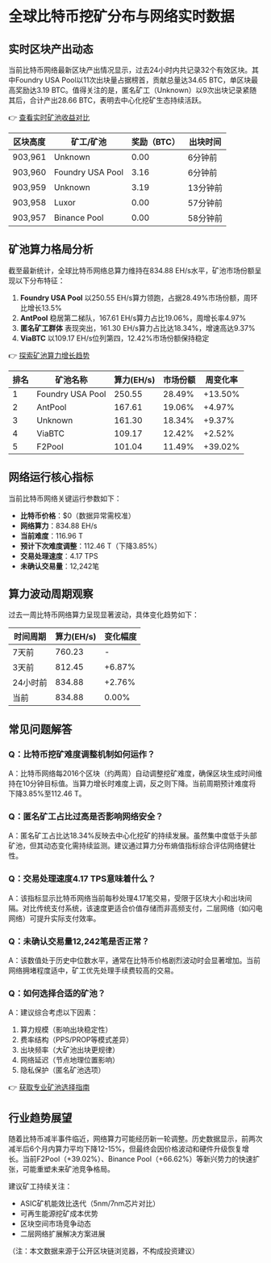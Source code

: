 # 全球比特币挖矿分布与网络实时数据

## 实时区块产出动态
当前比特币网络最新区块产出情况显示，过去24小时内共记录32个有效区块。其中Foundry USA Pool以11次出块量占据榜首，贡献总量达34.65 BTC，单区块最高奖励达3.19 BTC。值得关注的是，匿名矿工（Unknown）以9次出块记录紧随其后，合计产出28.66 BTC，表明去中心化挖矿生态持续活跃。

👉 [查看实时矿池收益对比](https://bit.ly/okx_welcome)

| 区块高度 | 矿工/矿池 | 奖励（BTC） | 出块时间 |
|----------|-----------|-------------|----------|
| 903,961  | Unknown   | 0.00        | 6分钟前  |
| 903,960  | Foundry USA Pool | 3.16 | 6分钟前  |
| 903,959  | Unknown   | 3.19        | 13分钟前 |
| 903,958  | Luxor     | 0.00        | 57分钟前 |
| 903,957  | Binance Pool | 0.00     | 58分钟前 |

## 矿池算力格局分析
截至最新统计，全球比特币网络总算力维持在834.88 EH/s水平，矿池市场份额呈现以下分布特征：

1. **Foundry USA Pool** 以250.55 EH/s算力领跑，占据28.49%市场份额，周环比增长13.5%
2. **AntPool** 稳居第二梯队，167.61 EH/s算力占比19.06%，周增长率4.97%
3. **匿名矿工群体** 表现突出，161.30 EH/s算力占比达18.34%，增速高达9.37%
4. **ViaBTC** 以109.17 EH/s位列第四，12.42%市场份额保持稳定

👉 [探索矿池算力增长趋势](https://bit.ly/okx_welcome)

| 排名 | 矿池名称          | 算力(EH/s)    | 市场份额 | 周变化率 |
|------|-------------------|--------------|----------|----------|
| 1    | Foundry USA Pool  | 250.55       | 28.49%   | +13.50%  |
| 2    | AntPool           | 167.61       | 19.06%   | +4.97%   |
| 3    | Unknown           | 161.30       | 18.34%   | +9.37%   |
| 4    | ViaBTC            | 109.17       | 12.42%   | +2.52%   |
| 5    | F2Pool            | 101.04       | 11.49%   | +39.02%  |

## 网络运行核心指标
当前比特币网络关键运行参数如下：
- **比特币价格**：$0（数据异常需校准）
- **网络算力**：834.88 EH/s
- **当前难度**：116.96 T
- **预计下次难度调整**：112.46 T（下降3.85%）
- **交易处理速度**：4.17 TPS
- **未确认交易量**：12,242笔

## 算力波动周期观察
过去一周比特币网络算力呈现显著波动，具体变化趋势如下：

| 时间周期 | 算力(EH/s) | 变化幅度 |
|----------|------------|----------|
| 7天前    | 760.23     | -        |
| 3天前    | 812.45     | +6.87%   |
| 24小时前 | 834.88     | +2.76%   |
| 当前     | 834.88     | 0.00%    |

## 常见问题解答

### Q：比特币挖矿难度调整机制如何运作？
A：比特币网络每2016个区块（约两周）自动调整挖矿难度，确保区块生成时间维持在10分钟目标值。当算力增长时难度上调，反之则下降。当前周期预计难度将下降3.85%至112.46 T。

### Q：匿名矿工占比过高是否影响网络安全？
A：匿名矿工占比达18.34%反映去中心化挖矿的持续发展。虽然集中度低于头部矿池，但其动态变化需持续监测。建议通过算力分布熵值指标综合评估网络健壮性。

### Q：交易处理速度4.17 TPS意味着什么？
A：该指标显示比特币网络当前每秒处理4.17笔交易，受限于区块大小和出块间隔。对比传统支付系统，该速度更适合价值存储而非高频支付，二层网络（如闪电网络）可提升实际支付效率。

### Q：未确认交易量12,242笔是否正常？
A：该数值处于历史中位数水平，通常在比特币价格剧烈波动时会显著增加。当前网络拥堵程度适中，矿工优先处理手续费较高的交易。

### Q：如何选择合适的矿池？
A：建议综合考虑以下因素：
1. 算力规模（影响出块稳定性）
2. 费率结构（PPS/PROP等模式差异）
3. 出块频率（大矿池出块更规律）
4. 网络延迟（节点地理位置影响）
5. 隐私保护（匿名矿池选项）

👉 [获取专业矿池选择指南](https://bit.ly/okx_welcome)

## 行业趋势展望
随着比特币减半事件临近，网络算力可能经历新一轮调整。历史数据显示，前两次减半后6个月内算力平均下降12-15%，但最终会因价格波动和硬件升级恢复增长。当前F2Pool（+39.02%）、Binance Pool（+66.62%）等新兴势力的快速扩张，可能重塑未来矿池竞争格局。

建议矿工持续关注：
- ASIC矿机能效比迭代（5nm/7nm芯片对比）
- 可再生能源挖矿成本优势
- 区块空间市场竞争动态
- 二层网络扩展解决方案进展

（注：本文数据来源于公开区块链浏览器，不构成投资建议）